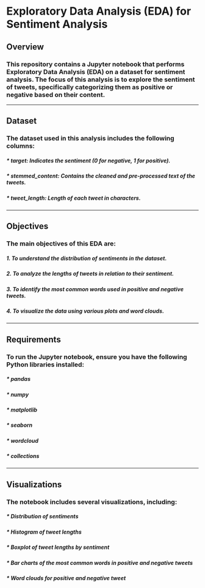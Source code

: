 # Exploratory Data Analysis (EDA) for Sentiment Analysis

## Overview
### This repository contains a Jupyter notebook that performs Exploratory Data Analysis (EDA) on a dataset for sentiment analysis. The focus of this analysis is to explore the sentiment of tweets, specifically categorizing them as positive or negative based on their content.

--------

## Dataset
### The dataset used in this analysis includes the following columns:

##### * target: Indicates the sentiment (0 for negative, 1 for positive).
#####  * stemmed_content: Contains the cleaned and pre-processed text of the tweets.
#####  * tweet_length: Length of each tweet in characters.
-------------
## Objectives
### The main objectives of this EDA are:

##### 1. To understand the distribution of sentiments in the dataset.
##### 2. To analyze the lengths of tweets in relation to their sentiment.
##### 3. To identify the most common words used in positive and negative tweets.
##### 4. To visualize the data using various plots and word clouds.
-----------
## Requirements
### To run the Jupyter notebook, ensure you have the following Python libraries installed:

##### * pandas
##### * numpy
##### * matplotlib
##### * seaborn
##### * wordcloud
##### * collections
------------
## Visualizations
### The notebook includes several visualizations, including:

##### * Distribution of sentiments
##### * Histogram of tweet lengths
##### * Boxplot of tweet lengths by sentiment
##### * Bar charts of the most common words in positive and negative tweets
##### * Word clouds for positive and negative tweet
